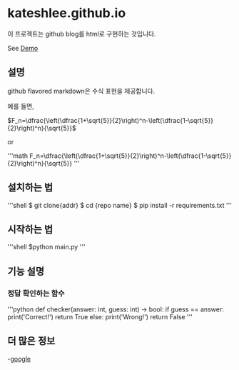# kateshlee.github.io

이 프로젝트는 github blog를 html로 구현하는 것입니다. 

See [Demo](http://kateshlee.github.io/)

## 설명

github flavored markdown은 수식 표현을 제공합니다. 

예를 들면, 

$F_n=\dfrac{\left(\dfrac{1+\sqrt{5}}{2}\right)^n-\left(\dfrac{1-\sqrt{5}}{2}\right)^n}{\sqrt{5}}$

or

'''math
F_n=\dfrac{\left(\dfrac{1+\sqrt{5}}{2}\right)^n-\left(\dfrac{1-\sqrt{5}}{2}\right)^n}{\sqrt{5}}
'''

## 설치하는 법
'''shell
$ git clone{addr}
$ cd {repo name}
$ pip install -r requirements.txt
'''

## 시작하는 법

'''shell
$python main.py
'''

## 기능 설명

### 정답 확인하는 함수
'''python
def checker(answer: int, guess: int) -> bool:
    if guess == answer:
    	print('Correct!')
	return True
    else:
    	print('Wrong!')
	return False
'''

## 더 많은 정보

-[google](http://www.google.com/)
